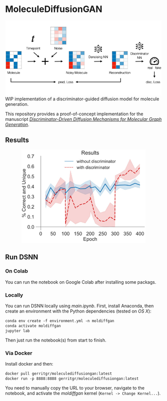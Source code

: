 # MoleculeDiffusionGAN
<div style="text-align:center;">
<img src="method.jpg" alt="alt text" title="Overview" width="700"/>
</div>
WIP implementation of a discriminator-guided diffusion model for molecule generation. 

This repository provides a proof-of-concept implementation for the manuscript _[Discriminator-Driven Diffusion Mechanisms for Molecular Graph Generation](https://github.com/gerritgr/MoleculeDiffusionGAN/blob/73993c20db724a6c0ceb9f6f29ce8092141b58c1/Discriminator_Guided_Diffusion_for_Molecule_Generation.pdf)_.



## Results
<div style="text-align:center;">
<img src="results.jpg" alt="alt text" title="Overview" width="400"/>
</div>

## Run DSNN 

### On Colab
You can run the notebook on Google Colab after installing some packags. 

### Locally

You can run DSNN locally using _main.ipynb_. First, install Anaconda, then create an environment with the Python dependencies (tested on _OS X_):

```console
conda env create -f environment.yml -n moldiffgan
conda activate moldiffgan
jupyter lab
```
Then just run the notebook(s) from start to finish. 

### Via Docker
Install docker and then:
```console
docker pull gerritgr/moleculediffusiongan:latest
docker run -p 8888:8888 gerritgr/moleculediffusiongan:latest
```
You need to manually copy the URL to your browser, navigate to the notebook, and activate the _moldiffgan_ kernel (`Kernel -> Change Kernel...`). 
